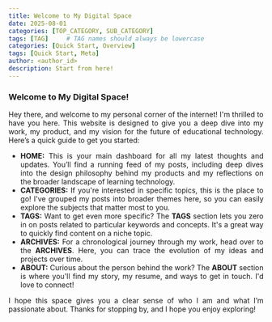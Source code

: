 ```yaml
---
title: Welcome to My Digital Space
date: 2025-08-01
categories: [TOP_CATEGORY, SUB_CATEGORY]
tags: [TAG]     # TAG names should always be lowercase
categories: [Quick Start, Overview]
tags: [Quick Start, Meta]
author: <author_id>        
description: Start from here!
---
```

<div style="text-align: justify;">
<h3><strong>Welcome to My Digital Space!</strong></h3>

<p>Hey there, and welcome to my personal corner of the internet! I'm thrilled to have you here. This website is designed to give you a deep dive into my work, my product, and my vision for the future of educational technology. Here’s a quick guide to get you started:</p>

<ul>
    <li><strong>HOME:</strong> This is your main dashboard for all my latest thoughts and updates. You’ll find a running feed of my posts, including deep dives into the design philosophy behind my products and my reflections on the broader landscape of learning technology.</li>
    <li><strong>CATEGORIES:</strong> If you're interested in specific topics, this is the place to go! I've grouped my posts into broader themes here, so you can easily explore the subjects that matter most to you.</li>
    <li><strong>TAGS:</strong> Want to get even more specific? The <strong>TAGS</strong> section lets you zero in on posts related to particular keywords and concepts. It's a great way to quickly find content on a niche topic.</li>
    <li><strong>ARCHIVES:</strong> For a chronological journey through my work, head over to the <strong>ARCHIVES</strong>. Here, you can trace the evolution of my ideas and projects over time.</li>
    <li><strong>ABOUT:</strong> Curious about the person behind the work? The <strong>ABOUT</strong> section is where you'll find my story, my resume, and ways to get in touch. I'd love to connect!</li>
</ul>

<p>I hope this space gives you a clear sense of who I am and what I’m passionate about. Thanks for stopping by, and I hope you enjoy exploring!</p>
</div>
